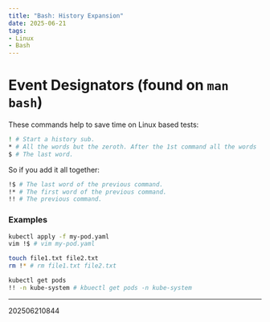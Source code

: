 ```yaml
---
title: "Bash: History Expansion"
date: 2025-06-21
tags:
- Linux
- Bash
---
```


# Event Designators (found on `man bash`)

These commands help to save time on Linux based tests:

```bash
! # Start a history sub.
* # All the words but the zeroth. After the 1st command all the words
$ # The last word.
```

So if you add it all together:
```bash
!$ # The last word of the previous command.
!* # The first word of the previous command.
!! # The previous command.
```

### Examples

```bash
kubectl apply -f my-pod.yaml 
vim !$ # vim my-pod.yaml

touch file1.txt file2.txt
rm !* # rm file1.txt file2.txt

kubectl get pods
!! -n kube-system # kbuectl get pods -n kube-system
```

---


202506210844

